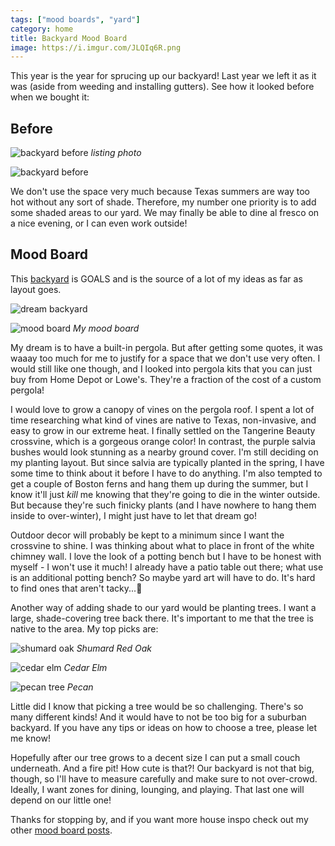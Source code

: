 ```yaml
---
tags: ["mood boards", "yard"]
category: home
title: Backyard Mood Board
image: https://i.imgur.com/JLQIq6R.png
---
```


This year is the year for sprucing up our backyard! Last year we left it as it was (aside from weeding and installing gutters). See how it looked before when we bought it:

## Before

![backyard before](https://lh3.googleusercontent.com/mk7XLscnJcfI_EeCxIY7XIWg-HFpULWz0sT-TKOyZ_P7V5oR1XJlqWpVI7OT10CULcJkkhqLXOYBYOyQQ8bCz15SYQLK_kggkadymj7TO6Kqp0fKNAilJ2UmmlhTpx316Or0H5Z12kYLbSN66wFvsp1vHP_Qd3b8si2sxaUXhVI13ym7O4xNgerL3o7jVkojUJRl0AIcroySUrTOVTH83gnFyyjJMvOSF2XEoMdC6XX3fIVo6yjs02MurFzQz7_BcWe9QGTmH5tMH55TRkV_tp3oodfG2Po6Qb-rnht75uXZb97e9ANzaufrDibph8_CtFNMx105oMH4IwEtx16ETM94F4taFW7WAs9_JcssAb8tAcn7Wy4dVyBOYdlkhLRx6CCr_F-HbT_iAqb24rJpP31NkHiIAzRTIIfobr0G6XKj2iLoWArQqA-JC4uOg-H3eeaMKVuXjdFzD6c0d_t0qhJ0gRNIneWu2Y8PWXvszADdQd2aovKJBA1t-KUzDIV29GY6HvDv4Fwo7opidIXAk9OQvZd8QDxFj3_kaz_UUH-OEg5viFich-RYJ2OuKq01fp5xCDiWufP09C3r4UQJJFJDNUetcuEdWEPoOwB4BQl4XX6XFcPguLNGoFuIHsenDoKmpVcaujq4czhnUcEJ9dihICmryLNnxKzyCj2d-J49wkQdwZYMbrpBFxcGzt01cwysC-SzN7MhRy9n4pXRXjyn7T1B5hvUiFtTgC2gWUfTd1TMWhk5Fkkfarx1JijDTpe2UejH5lyOOfKXAZob9JubBBgD3I1tAZxY2Q6j4__aFye9YOnSIjWqpjKp0YUs8YRKD07t1jc-p9N2SXLVMQo3WDC9pQ=w1024-h682-no?authuser=)
*listing photo*

![backyard before](https://lh3.googleusercontent.com/OThzCgaHorpV5RKZ5fdrBKD_e4lHDHikdzexPQDIUQand8dFUlppUGKdZHWcDeGD4RkWFOZNaDFnM9faEXEpCK4AQDot3jXpEaeVUfb4YSnVDNFOLYci5uSH-HbovbFT6u7kqWc3CfgEkbJ-V_V_Hc1NkaTsyXEeLBLJ1m09LP-9bl2AxjgDK-yE5fNuud2Xd-yVAOzuEDDFSva-rG-_byIrdq_98xxWplkisWLvhW5VZ46IhDHmcsBb6TQfJQuLR4nKOShNGakzp3cS55LySN6l4n2psAYn5yuxmPTg09eL0_7xM1NQHZpPFuE5ovCwasCW0Y6RiNx-tSOM8hNUjVcIy9X1Lk95Ew_kJQPEtaZSR0tOxPeD3rqEaq2y2QeuL4g1xgg_QTKYOsYxLrGVvPNVT-ilV1N2Uq9uAbAKr7XRK_LCkTOYJThh2EVdAhiNh6qix4Rl42K1y7udI8_P9nZ6DMxvCqQzxtra1ZeIvPzF3i3WtkOQa-Y0ruLI2mAV6yN3xE_0GY-hw1-y65eDFYZ1Ox4-W4MBj3GVEADWf0jWIoPWKRUkXj6M6Xnaty_rfRZkbdKzy0dwfs64a7qyObvcwUDosxM0Mq4oZkbqU3MvNCdLTih4M3rpJsolgAw8xaTv2kVvWs5TwFFMUXNsJ7HnPkWwpxXhJ0qmyj12xnD0QoaKEoTXAtkoqu__dshizqsx2pWhr1XSyVXR4YND9PGELeyqxsjkzcd7-bCHtErk20z9IaVmIfBtZKtvd7z8S4lw7bMF6EiZuhyrpnTZEam0QAS7ldf7mWZuBgruhcYgDPK5S-CjeXHkiwbhpbmHU7a5Uzl_6A_CKUVLRUamz239re9Thg=w1024-h683-no?authuser=0)

We don't use the space very much because Texas summers are way too hot without any sort of shade. Therefore, my number one priority is to add some shaded areas to our yard. We may finally be able to dine al fresco on a nice evening, or I can even work outside!

## Mood Board

This [backyard](https://studiodiy.com/the-mindwelling-our-colorful-california-backyard-reveal/) is GOALS and is the source of a lot of my ideas as far as layout goes.

![dream backyard](https://studiodiy.com/wp-content/uploads/2019/10/Colorful-Tropical-Backyard-Makeover5-700x1050.jpg)

![mood board](https://i.imgur.com/JLQIq6R.png)
*My mood board*

My dream is to have a built-in pergola. But after getting some quotes, it was waaay too much for me to justify for a space that we don't use very often. I would still like one though, and I looked into pergola kits that you can just buy from Home Depot or Lowe's. They're a fraction of the cost of a custom pergola!

I would love to grow a canopy of vines on the pergola roof. I spent a lot of time researching what kind of vines are native to Texas, non-invasive, and easy to grow in our extreme heat. I finally settled on the Tangerine Beauty crossvine, which is a gorgeous orange color! In contrast, the purple salvia bushes would look stunning as a nearby ground cover. I'm still deciding on my planting layout. But since salvia are typically planted in the spring, I have some time to think about it before I have to do anything. I'm also tempted to get a couple of Boston ferns and hang them up during the summer, but I know it'll just *kill* me knowing that they're going to die in the winter outside. But because they're such finicky plants (and I have nowhere to hang them inside to over-winter), I might just have to let that dream go!

Outdoor decor will probably be kept to a minimum since I want the crossvine to shine. I was thinking about what to place in front of the white chimney wall. I love the look of a potting bench but I have to be honest with myself - I won't use it much! I already have a patio table out there; what use is an additional potting bench? So maybe yard art will have to do. It's hard to find ones that aren't tacky...:grimacing:

Another way of adding shade to our yard would be planting trees. I want a large, shade-covering tree back there. It's important to me that the tree is native to the area. My top picks are:

![shumard oak](https://cdn.shopify.com/s/files/1/0158/9452/products/Shumard_Oak_Autumn.jpg?v=1571438504)
*Shumard Red Oak*

![cedar elm](https://www.austintexas.gov/sites/default/files/CedarElm_0.jpg)
*Cedar Elm*

![pecan tree](https://dcmga.com/files/2019/10/PecanTree.jpg)
*Pecan*

Little did I know that picking a tree would be so challenging. There's so many different kinds! And it would have to not be too big for a suburban backyard. If you have any tips or ideas on how to choose a tree, please let me know!

Hopefully after our tree grows to a decent size I can put a small couch underneath. And a fire pit! How cute is that?! Our backyard is  not that big, though, so I'll have to measure carefully and make sure to not over-crowd. Ideally, I want zones for dining, lounging, and playing. That last one will depend on our little one!

Thanks for stopping by, and if you want more house inspo check out my other [mood board posts](/tag/mood-boards).